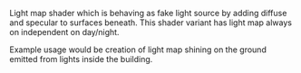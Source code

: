 Light map shader which is behaving as fake light source by adding diffuse and specular to surfaces beneath. This shader variant has light map always on independent on day/night.

Example usage would be creation of light map shining on the ground emitted from lights inside the building.